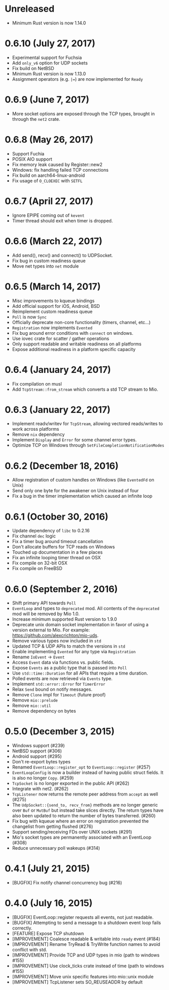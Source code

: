 # Unreleased

* Minimum Rust version is now 1.14.0

# 0.6.10 (July 27, 2017)

* Experimental support for Fuchsia
* Add `only_v6` option for UDP sockets
* Fix build on NetBSD
* Minimum Rust version is now 1.13.0
* Assignment operators (e.g. `|=`) are now implemented for `Ready`

# 0.6.9 (June 7, 2017)

* More socket options are exposed through the TCP types, brought in through the
  `net2` crate.

# 0.6.8 (May 26, 2017)

* Support Fuchia
* POSIX AIO support
* Fix memory leak caused by Register::new2
* Windows: fix handling failed TCP connections
* Fix build on aarch64-linux-android
* Fix usage of `O_CLOEXEC` with `SETFL`

# 0.6.7 (April 27, 2017)

* Ignore EPIPE coming out of `kevent`
* Timer thread should exit when timer is dropped.

# 0.6.6 (March 22, 2017)

* Add send(), recv() and connect() to UDPSocket.
* Fix bug in custom readiness queue
* Move net types into `net` module

# 0.6.5 (March 14, 2017)

* Misc improvements to kqueue bindings
* Add official support for iOS, Android, BSD
* Reimplement custom readiness queue
* `Poll` is now `Sync`
* Officially deprecate non-core functionality (timers, channel, etc...)
* `Registration` now implements `Evented`
* Fix bug around error conditions with `connect` on windows.
* Use iovec crate for scatter / gather operations
* Only support readable and writable readiness on all platforms
* Expose additional readiness in a platform specific capacity

# 0.6.4 (January 24, 2017)

* Fix compilation on musl
* Add `TcpStream::from_stream` which converts a std TCP stream to Mio.

# 0.6.3 (January 22, 2017)

* Implement readv/writev for `TcpStream`, allowing vectored reads/writes to
  work across platforms
* Remove `nix` dependency
* Implement `Display` and `Error` for some channel error types.
* Optimize TCP on Windows through `SetFileCompletionNotificationModes`

# 0.6.2 (December 18, 2016)

* Allow registration of custom handles on Windows (like `EventedFd` on Unix)
* Send only one byte for the awakener on Unix instead of four
* Fix a bug in the timer implementation which caused an infinite loop

# 0.6.1 (October 30, 2016)

* Update dependency of `libc` to 0.2.16
* Fix channel `dec` logic
* Fix a timer bug around timeout cancellation
* Don't allocate buffers for TCP reads on Windows
* Touched up documentation in a few places
* Fix an infinite looping timer thread on OSX
* Fix compile on 32-bit OSX
* Fix compile on FreeBSD

# 0.6.0 (September 2, 2016)

* Shift primary API towards `Poll`
* `EventLoop` and types to `deprecated` mod. All contents of the
  `deprecated` mod will be removed by Mio 1.0.
* Increase minimum supported Rust version to 1.9.0
* Deprecate unix domain socket implementation in favor of using a
  version external to Mio. For example: https://github.com/alexcrichton/mio-uds.
* Remove various types now included in `std`
* Updated TCP & UDP APIs to match the versions in `std`
* Enable implementing `Evented` for any type via `Registration`
* Rename `IoEvent` -> `Event`
* Access `Event` data via functions vs. public fields.
* Expose `Events` as a public type that is passed into `Poll`
* Use `std::time::Duration` for all APIs that require a time duration.
* Polled events are now retrieved via `Events` type.
* Implement `std::error::Error` for `TimerError`
* Relax `Send` bound on notify messages.
* Remove `Clone` impl for `Timeout` (future proof)
* Remove `mio::prelude`
* Remove `mio::util`
* Remove dependency on bytes

# 0.5.0 (December 3, 2015)

* Windows support (#239)
* NetBSD support (#306)
* Android support (#295)
* Don't re-export bytes types
* Renamed `EventLoop::register_opt` to `EventLoop::register` (#257)
* `EventLoopConfig` is now a builder instead of having public struct fields. It
  is also no longer `Copy`. (#259)
* `TcpSocket` is no longer exported in the public API (#262)
* Integrate with net2. (#262)
* `TcpListener` now returns the remote peer address from `accept` as well (#275)
* The `UdpSocket::{send_to, recv_from}` methods are no longer generic over `Buf`
  or `MutBuf` but instead take slices directly. The return types have also been
  updated to return the number of bytes transferred. (#260)
* Fix bug with kqueue where an error on registration prevented the
  changelist from getting flushed (#276)
* Support sending/receiving FDs over UNIX sockets (#291)
* Mio's socket types are permanently associated with an EventLoop (#308)
* Reduce unnecessary poll wakeups (#314)


# 0.4.1 (July 21, 2015)

* [BUGFIX] Fix notify channel concurrency bug (#216)

# 0.4.0 (July 16, 2015)

* [BUGFIX] EventLoop::register requests all events, not just readable.
* [BUGFIX] Attempting to send a message to a shutdown event loop fails correctly.
* [FEATURE] Expose TCP shutdown
* [IMPROVEMENT] Coalesce readable & writable into `ready` event (#184)
* [IMPROVEMENT] Rename TryRead & TryWrite function names to avoid conflict with std.
* [IMPROVEMENT] Provide TCP and UDP types in mio (path to windows #155)
* [IMPROVEMENT] Use clock_ticks crate instead of time (path to windows #155)
* [IMPROVEMENT] Move unix specific features into mio::unix module
* [IMPROVEMENT] TcpListener sets SO_REUSEADDR by default
